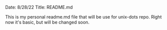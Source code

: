 Date: 8/28/22
Title: README.md

This is my personal readme.md file that will be use for unix-dots repo. Right now it's basic, but will be changed soon.
